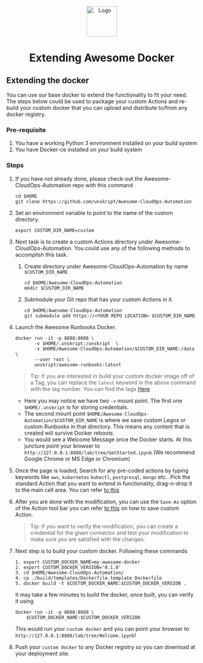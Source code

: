 <center>
  <a href="https://github.com/unskript/Awesome-CloudOps-Automation">
    <img src="https://unskript.com/assets/favicon.png" alt="Logo" width="80" height="80">
  </a>
  <h1> Extending Awesome Docker </h1>
</center>


## Extending the docker
You can use our base docker to extend the functionality to fit your need. The steps below could be used to package your custom Actions and re-build your custom docker that you can upload and distribute to/from any docker registry. 

### Pre-requisite
1. You have a working Python 3 environment installed on your build system
2. You have Docker-ce installed on your build system

### Steps 
1. If you have not already done, please check-out the Awesome-CloudOps-Automation repo with this command

   ```
   cd $HOME 
   git clone https://github.com/unskript/Awesome-CloudOps-Automation
   ``` 

2. Set an environment variable to point to the name of the custom directory. 
   ```
   export CUSTOM_DIR_NAME=custom
   ```

3. Next task is to create a custom Actions directory under Awesome-CloudOps-Automation. You could use any of
   the following methods to accomplish this task.
    1. Create directory under Awesome-CloudOps-Automation by name `$CUSTOM_DIR_NAME`
       ```
       cd $HOME/Awesome-CloudOps-Automation
       mkdir $CUSTOM_DIR_NAME
       ```
    2. Submodule your Git repo that has your custom Actions in it. 
       ```
       cd $HOME/Awesome-CloudOps-Automation
       git submodule add https://<YOUR REPO LOCATION> $CUSTOM_DIR_NAME
       ```

4. Launch the Awesome Runbooks Docker. 
      ```
      docker run -it -p 8888:8888 \
             -v $HOME/.unskript:/unskript  \
             -v $HOME/Awesome-CloudOps-Automation/$CUSTOM_DIR_NAME:/data \
             --user root \
             unskript/awesome-runbooks:latest
      ```
      
      > Tip: If you are interested in build your custom docker image off of a Tag, you can replace the `latest` keyword
      > in the above command with the tag number. You can find the tags [Here](https://hub.docker.com/r/unskript/awesome-runbooks/tags)

    * Here you may notice we have two `-v` mount point. The first one `$HOME/.unskript` is for storing credentials.   
    * The second mount point `$HOME/Awesome-CloudOps-Automation/$CUSTOM_DIR_NAME` is where we save custom Legos or custom Runbooks in that directory. This means any content that is created will survive Docker reboots.
    * You would see a Welcome Message once the Docker starts. At this juncture point your browser to `http://127.0.0.1:8888/lab/tree/GetStarted.ipynb` (We recommend Google Chrome or MS Edge or Chromium)
    
5. Once the page is loaded, Search for any pre-coded actions by typing keywords like `aws`, `kubernetes` `kubectl`,  `postgresql`, `mongo` etc..
   Pick the standard Action that you want to extend in functionality, drag-n-drop it to the main cell area. You can refer [to this](https://docs.unskript.com)

6. After you are done with the modification, you can use the `Save-As` option of the Action tool bar you can refer  [to this](https://docs.unskript.com) on how to save custom Action.

   > Tip: If you want to verify the modification, you can create a credential for the given connector and test your modification to make sure
   > you are satisfied with the changes.

7. Next step is to build your custom docker. Following these commands

   ```
   1. export CUSTOM_DOCKER_NAME=my-awesome-docker
   2. export CUSTOM_DOCKER_VERSION='0.1.0'
   3. cd $HOME/Awesome-CloudOps-Automation/
   4. cp ./build/templates/Dockerfile.template Dockerfile
   5. docker build -t $CUSTOM_DOCKER_NAME:$CUSTOM_DOCKER_VERSION .
   ```

   It may take a few minutes to build the docker, once built, you can verify it using 

   ```
   docker run -it -p 8888:8888 \
       $CUSTOM_DOCKER_NAME:$CUSTOM_DOCKER_VERSION 
   ```

   This would run your `custom docker` and you can point your browser to `http://127.0.0.1:8888/lab/tree/Welcome.ipynb`! 

8. Push your `custom docker` to any Docker registry so you can download at your deployment site.
<br/>

